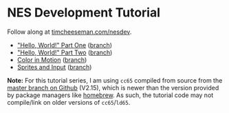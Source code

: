 # NES Development Tutorial

Follow along at [timcheeseman.com/nesdev](http://timcheeseman.com/nesdev).

 - ["Hello, World!" Part One](http://timcheeseman.com/nesdev/2016/01/18/hello-world-part-one.html) ([branch](https://github.com/cirla/nesdev/tree/hello_world))
 - ["Hello, World!" Part Two](http://timcheeseman.com/nesdev/2016/01/22/hello-world-part-two.html) ([branch](https://github.com/cirla/nesdev/tree/hello_world))
 - [Color in Motion](http://timcheeseman.com/nesdev/2016/02/06/color-in-motion.html) ([branch](https://github.com/cirla/nesdev/tree/color_in_motion))
 - [Sprites and Input](http://timcheeseman.com/nesdev/2016/02/22/sprites-and-input.html) ([branch](https://github.com/cirla/nesdev/tree/sprites_input))

**Note:** For this tutorial series, I am using `cc65` compiled from source from the [master branch on Github](https://github.com/cc65/cc65) (V2.15), which is newer than the version provided by package managers like [homebrew](http://brew.sh/).
As such, the tutorial code may not compile/link on older versions of `cc65`/`ld65`.

